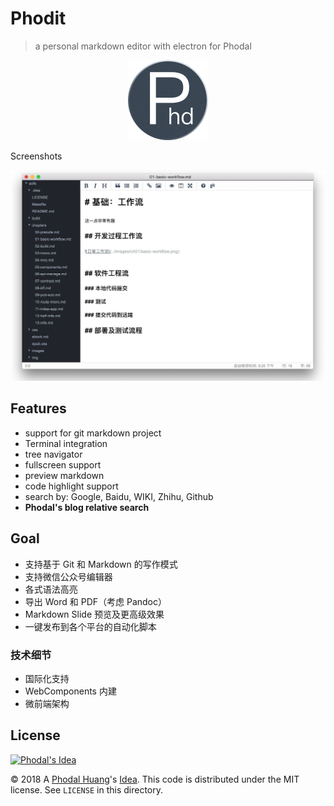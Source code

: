 # Phodit

> a personal markdown editor with electron for Phodal

<p align="center">
  <img width="128" height="128" src="./assets/imgs/icons/png/128x128.png">
</p> 

Screenshots

![Screenshots](./docs/phodit-ss.jpg)

Features
---

 - support for git markdown project
 - Terminal integration
 - tree navigator
 - fullscreen support
 - preview markdown
 - code highlight support
 - search by: Google, Baidu, WIKI, Zhihu, Github
 - **Phodal's blog relative search**
 
Goal
---

 - 支持基于 Git 和 Markdown 的写作模式
 - 支持微信公众号编辑器
 - 各式语法高亮
 - 导出 Word 和 PDF（考虑 Pandoc）
 - Markdown Slide 预览及更高级效果
 - 一键发布到各个平台的自动化脚本

### 技术细节

 - 国际化支持
 - WebComponents 内建
 - 微前端架构 

License
---

[![Phodal's Idea](http://brand.phodal.com/shields/idea-small.svg)](http://ideas.phodal.com/)

© 2018 A [Phodal Huang](https://www.phodal.com)'s [Idea](http://github.com/phodal/ideas).  This code is distributed under the MIT license. See `LICENSE` in this directory.
